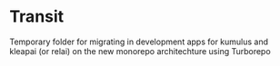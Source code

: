 # Transit

Temporary folder for migrating in development apps for kumulus and kleapai (or relai) on the new monorepo architechture using Turborepo